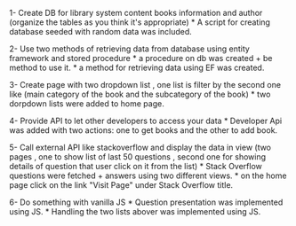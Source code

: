 1- Create DB for library system content books information and author (organize the tables as you think it's appropriate)
	* A script for creating database seeded with random data was included.

2- Use two methods of retrieving data from database using entity framework and stored procedure
	* a procedure on db was created + be method to use it.
	* a method for retrieving data using EF was created.

3- Create page with two dropdown list , one list is filter by the second one like (main category of the book and the subcategory of the book)
	* two dorpdown lists were added to home page.

4- Provide API to let other developers to access your data
	* Developer Api was added with two actions: one to get books and the other to add book.

5- Call external API like stackoverflow and display the data in view (two pages , one to show list of last 50 questions , second one for showing details of question that user click on it from the list)
	* Stack Overflow questions were fetched + answers using two different views.
	* on the home page click on the link "Visit Page" under Stack Overflow title.

6- Do something with vanilla JS
	* Question presentation was implemented using JS.
	* Handling the two lists abover was implemented using JS.
